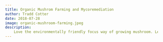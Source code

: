 ```yaml
---
title: Organic Mushrom Farming and Mycoremediation
author: Tradd Cotter
date: 2018-07-28
image: organic-mushroom-farming.jpeg
description:
    Love the environmentally friendly focus way of growing mushroom. Let's you see a wide variety of ways of how to row them and their use cases.
---
```

